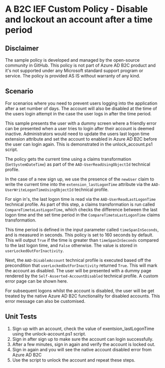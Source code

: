 # A B2C IEF Custom Policy - Disable and lockout an account after a time period

## Disclaimer
The sample policy is developed and managed by the open-source community in GitHub. This policy is not part of Azure AD B2C product and it's not supported under any Microsoft standard support program or service. The policy is provided AS IS without warranty of any kind.

## Scenario
For scenarios where you need to prevent users logging into the application after a set number of days. The account will also be disabled at the time of the users login attempt in the case the user logs in after the time period.

This sample presents the user with a dummy screen where a friendly error can be presented when a user tries to login after their account is deemed inactive.
Administrators would need to update the users last logon time extension attribute and set the account to enabled in Azure AD B2C before the user can login again. This is demonstrated in the unlock_account.ps1 script.

The policy gets the current time using a claims transformation (`GetSystemDateTime`) as part of the `AAD-UserReadUsingObjectId` technical profile.

In the case of a new sign up, we use the presence of the `newUser` claim to write the current time into the `extension_lastLogonTime` attribute via the `AAD-UserWriteLogonTimeUsingObjectId` technical profile.

For sign in's, the last logon time is read via the `AAD-UserReadLastLogonTime` technical profile.
As part of this step, a claims transformation is run called `CompareTimetoLastLogonTime`, which checks the difference between the last logon time and the set time period in the `CompareTimetoLastLogonTime` claims transformation. 

This time period is defined in the input parameter called `timeSpanInSeconds`, and is measured in seconds. This policy is set to 160 seconds by default. This will output `True` if the time is greater than `timeSpanInSeconds` compared to the last logon time, and `False` otherwise. The value is stored in `userLockedOutForInactivity`.

Next, the `AAD-DisableAccount` technical profile is executed based off the precondition that `userLockedOutForInactivity` returned `True`. This will mark the account as disabled. 
The user will be presented with a dummy page rendered by the `Self-Asserted-AccountDisabled` technical profile. A custom error page can be shown here.

For subsequent logons whilst the account is disabled, the user will be get treated by the native Azure AD B2C functionality for disabled accounts. This error message can also be customised.

## Unit Tests
1. Sign up with an account, check the value of exentsion_lastLogonTime using the unlock-account.ps1 script.
2. Sign in after sign up to make sure the account can login successfully.
3. After a few minutes, sign in again and verify the account is locked out.
4. Sign in again and you will see the native account disabled error from Azure AD B2C
5. Use the script to unlock the account and repeat these steps.